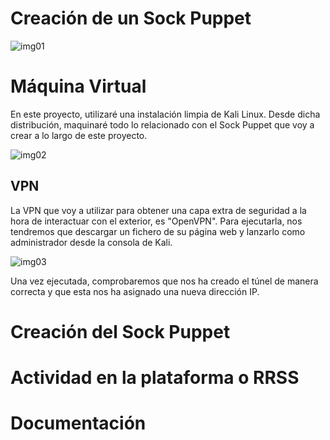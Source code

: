 # Creación de un Sock Puppet

![img01]()

# Máquina Virtual

En este proyecto, utilizaré una instalación limpia de Kali Linux. Desde dicha distribución, maquinaré todo lo relacionado con el Sock Puppet que voy a crear a lo largo de este proyecto.

![img02]()

## VPN

La VPN que voy a utilizar para obtener una capa extra de seguridad a la hora de interactuar con el exterior, es "OpenVPN". Para ejecutarla, nos tendremos que descargar un fichero de su página web y lanzarlo como administrador desde la consola de Kali.

![img03]()

Una vez ejecutada, comprobaremos que nos ha creado el túnel de manera correcta y que esta nos ha asignado una nueva dirección IP.

# Creación del Sock Puppet

# Actividad en la plataforma o RRSS

# Documentación

